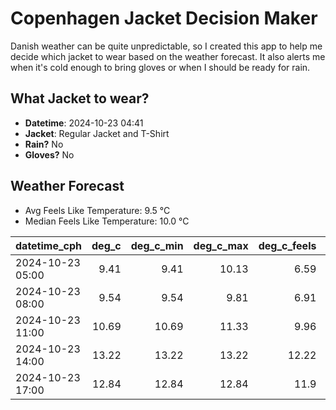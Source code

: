 
# Copenhagen Jacket Decision Maker

Danish weather can be quite unpredictable, so I created this app to help me decide which jacket to wear based on the weather forecast. 
It also alerts me when it's cold enough to bring gloves or when I should be ready for rain.

## What Jacket to wear?

- **Datetime**: 2024-10-23 04:41
- **Jacket**: Regular Jacket and T-Shirt
- **Rain?** No
- **Gloves?** No

## Weather Forecast
- Avg Feels Like Temperature: 9.5 °C
- Median Feels Like Temperature: 10.0 °C

| datetime_cph     |   deg_c |   deg_c_min |   deg_c_max |   deg_c_feels | weather   | wind   | rain   |
|:-----------------|--------:|------------:|------------:|--------------:|:----------|:-------|:-------|
| 2024-10-23 05:00 |    9.41 |        9.41 |       10.13 |          6.59 | Clear     | High   | None   |
| 2024-10-23 08:00 |    9.54 |        9.54 |        9.81 |          6.91 | Clouds    | High   | None   |
| 2024-10-23 11:00 |   10.69 |       10.69 |       11.33 |          9.96 | Clouds    | Low    | None   |
| 2024-10-23 14:00 |   13.22 |       13.22 |       13.22 |         12.22 | Clouds    | Low    | None   |
| 2024-10-23 17:00 |   12.84 |       12.84 |       12.84 |         11.9  | Clear     | Low    | None   |
        